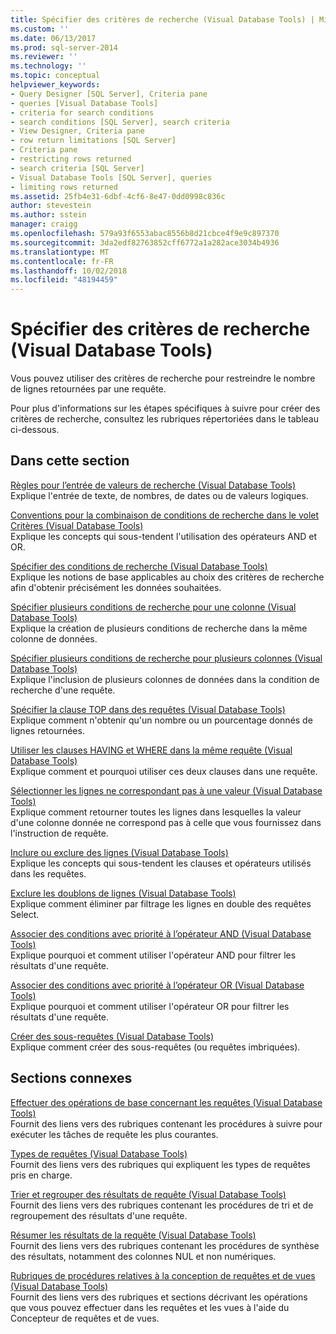```yaml
---
title: Spécifier des critères de recherche (Visual Database Tools) | Microsoft Docs
ms.custom: ''
ms.date: 06/13/2017
ms.prod: sql-server-2014
ms.reviewer: ''
ms.technology: ''
ms.topic: conceptual
helpviewer_keywords:
- Query Designer [SQL Server], Criteria pane
- queries [Visual Database Tools]
- criteria for search conditions
- search conditions [SQL Server], search criteria
- View Designer, Criteria pane
- row return limitations [SQL Server]
- Criteria pane
- restricting rows returned
- search criteria [SQL Server]
- Visual Database Tools [SQL Server], queries
- limiting rows returned
ms.assetid: 25fb4e31-6dbf-4cf6-8e47-0dd0998c836c
author: stevestein
ms.author: sstein
manager: craigg
ms.openlocfilehash: 579a93f6553abac8556b8d21cbce4f9e9c897370
ms.sourcegitcommit: 3da2edf82763852cff6772a1a282ace3034b4936
ms.translationtype: MT
ms.contentlocale: fr-FR
ms.lasthandoff: 10/02/2018
ms.locfileid: "48194459"
---
```

# <a name="specify-search-criteria-visual-database-tools"></a>Spécifier des critères de recherche (Visual Database Tools)
  Vous pouvez utiliser des critères de recherche pour restreindre le nombre de lignes retournées par une requête.  
  
 Pour plus d'informations sur les étapes spécifiques à suivre pour créer des critères de recherche, consultez les rubriques répertoriées dans le tableau ci-dessous.  
  
## <a name="in-this-section"></a>Dans cette section  
 [Règles pour l’entrée de valeurs de recherche &#40;Visual Database Tools&#41;](visual-database-tools.md)  
 Explique l'entrée de texte, de nombres, de dates ou de valeurs logiques.  
  
 [Conventions pour la combinaison de conditions de recherche dans le volet Critères &#40;Visual Database Tools&#41;](conventions-combine-search-conditions-in-criteria-pane-visual-db-tools.md)  
 Explique les concepts qui sous-tendent l'utilisation des opérateurs AND et OR.  
  
 [Spécifier des conditions de recherche &#40;Visual Database Tools&#41;](specify-search-conditions-visual-database-tools.md)  
 Explique les notions de base applicables au choix des critères de recherche afin d'obtenir précisément les données souhaitées.  
  
 [Spécifier plusieurs conditions de recherche pour une colonne &#40;Visual Database Tools&#41;](specify-multiple-search-conditions-for-one-column-visual-database-tools.md)  
 Explique la création de plusieurs conditions de recherche dans la même colonne de données.  
  
 [Spécifier plusieurs conditions de recherche pour plusieurs colonnes &#40;Visual Database Tools&#41;](specify-multiple-search-conditions-for-multiple-columns-visual-database-tools.md)  
 Explique l'inclusion de plusieurs colonnes de données dans la condition de recherche d'une requête.  
  
 [Spécifier la clause TOP dans des requêtes &#40;Visual Database Tools&#41;](specify-the-top-clause-in-queries-visual-database-tools.md)  
 Explique comment n'obtenir qu'un nombre ou un pourcentage donnés de lignes retournées.  
  
 [Utiliser les clauses HAVING et WHERE dans la même requête &#40;Visual Database Tools&#41;](use-having-and-where-clauses-in-the-same-query-visual-database-tools.md)  
 Explique comment et pourquoi utiliser ces deux clauses dans une requête.  
  
 [Sélectionner les lignes ne correspondant pas à une valeur &#40;Visual Database Tools&#41;](select-rows-that-do-not-match-a-value-visual-database-tools.md)  
 Explique comment retourner toutes les lignes dans lesquelles la valeur d'une colonne donnée ne correspond pas à celle que vous fournissez dans l'instruction de requête.  
  
 [Inclure ou exclure des lignes &#40;Visual Database Tools&#41;](include-or-exclude-rows-visual-database-tools.md)  
 Explique les concepts qui sous-tendent les clauses et opérateurs utilisés dans les requêtes.  
  
 [Exclure les doublons de lignes &#40;Visual Database Tools&#41;](exclude-duplicate-rows-visual-database-tools.md)  
 Explique comment éliminer par filtrage les lignes en double des requêtes Select.  
  
 [Associer des conditions avec priorité à l’opérateur AND &#40;Visual Database Tools&#41;](combine-conditions-when-and-has-precedence-visual-database-tools.md)  
 Explique pourquoi et comment utiliser l'opérateur AND pour filtrer les résultats d'une requête.  
  
 [Associer des conditions avec priorité à l’opérateur OR &#40;Visual Database Tools&#41;](combine-conditions-when-or-has-precedence-visual-database-tools.md)  
 Explique pourquoi et comment utiliser l'opérateur OR pour filtrer les résultats d'une requête.  
  
 [Créer des sous-requêtes &#40;Visual Database Tools&#41;](create-subqueries-visual-database-tools.md)  
 Explique comment créer des sous-requêtes (ou requêtes imbriquées).  
  
## <a name="related-sections"></a>Sections connexes  
 [Effectuer des opérations de base concernant les requêtes &#40;Visual Database Tools&#41;](perform-basic-operations-with-queries-visual-database-tools.md)  
 Fournit des liens vers des rubriques contenant les procédures à suivre pour exécuter les tâches de requête les plus courantes.  
  
 [Types de requêtes &#40;Visual Database Tools&#41;](types-of-queries-visual-database-tools.md)  
 Fournit des liens vers des rubriques qui expliquent les types de requêtes pris en charge.  
  
 [Trier et regrouper des résultats de requête &#40;Visual Database Tools&#41;](sort-and-group-query-results-visual-database-tools.md)  
 Fournit des liens vers des rubriques contenant les procédures de tri et de regroupement des résultats d'une requête.  
  
 [Résumer les résultats de la requête &#40;Visual Database Tools&#41;](summarize-query-results-visual-database-tools.md)  
 Fournit des liens vers des rubriques contenant les procédures de synthèse des résultats, notamment des colonnes NUL et non numériques.  
  
 [Rubriques de procédures relatives à la conception de requêtes et de vues &#40;Visual Database Tools&#41;](design-queries-and-views-how-to-topics-visual-database-tools.md)  
 Fournit des liens vers des rubriques et sections décrivant les opérations que vous pouvez effectuer dans les requêtes et les vues à l'aide du Concepteur de requêtes et de vues.  
  
  
